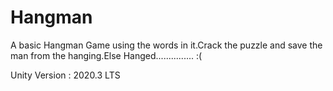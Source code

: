 # Hangman

A basic Hangman Game using the words in it.Crack the puzzle and save the man from the hanging.Else Hanged............... :(

Unity Version : 2020.3 LTS
